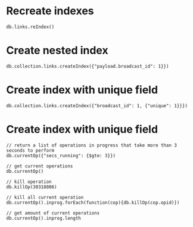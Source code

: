 [tags]: <> (db, mongo, index)
# Recreate indexes
```
db.links.reIndex()
```
[tags-end]: <>

[tags]: <> (db, mongo, index)
# Create nested index
```
db.collection.links.createIndex({"payload.broadcast_id": 1}})
```
[tags-end]: <>


[tags]: <> (db, mongo, index)

# Create index with unique field
```
db.collection.links.createIndex({"broadcast_id": 1, {"unique": 1}}})
```
[tags-end]: <>

[tags]: <> (db, mongo, performance)

# Create index with unique field
```
// return a list of operations in progress that take more than 3 seconds to perform
db.currentOp({"secs_running": {$gte: 3}})

// get current operations
db.currentOp()

// kill operation
db.killOp(30318806)

// kill all current operation 
db.currentOp().inprog.forEach(function(cop){db.killOp(cop.opid)})

// get amount of current operations 
db.currentOp().inprog.length
```
[tags-end]: <>



